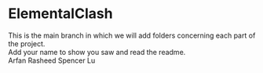 # ElementalClash
This is the main branch in which we will add folders concerning each part of the project. <br>
Add your name to show you saw and read the readme. <br>
Arfan Rasheed
Spencer Lu
